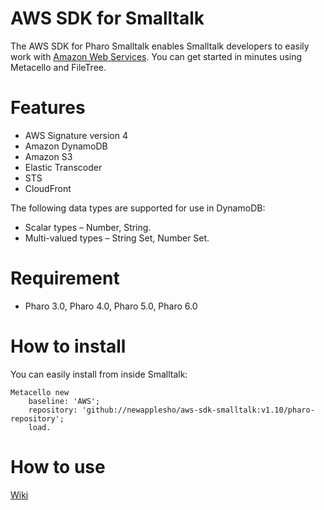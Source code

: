 AWS SDK for Smalltalk
=================

The AWS SDK for Pharo Smalltalk enables Smalltalk developers to easily work with [Amazon Web Services](http://aws.amazon.com/). You can get started in minutes using Metacello and FileTree.

# Features
* AWS Signature version 4
* Amazon DynamoDB
* Amazon S3
* Elastic Transcoder
* STS
* CloudFront

The following data types are supported for use in DynamoDB:

* Scalar types – Number, String.
* Multi-valued types – String Set, Number Set.

# Requirement
  - Pharo 3.0, Pharo 4.0, Pharo 5.0, Pharo 6.0

# How to install

You can easily install from inside Smalltalk:

```smalltalk
Metacello new
    baseline: 'AWS';
    repository: 'github://newapplesho/aws-sdk-smalltalk:v1.10/pharo-repository';
    load.
```

# How to use
[Wiki](https://github.com/newapplesho/aws-sdk-smalltalk/wiki)
